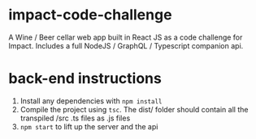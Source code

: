 # impact-code-challenge
A Wine / Beer cellar web app built in React JS as a code challenge for Impact. Includes a full NodeJS / GraphQL / Typescript companion api.

# back-end instructions
1. Install any dependencies with `npm install`
2. Compile the project using `tsc`. The dist/ folder should contain all the transpiled /src .ts files as .js files
3. `npm start` to lift up the server and the api

